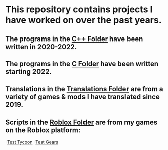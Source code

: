 # This repository contains projects I have worked on over the past years.

## The programs in the [C++ Folder](https://github.com/ErnestasKaralius/C-Programs/tree/main/C%2B%2B) have been written in 2020-2022.

## The programs in the [C Folder](https://github.com/ErnestasKaralius/C-Programs/tree/main/C) have been written starting 2022.

## Translations in the [Translations Folder](https://github.com/ErnestasKaralius/Projects/tree/main/Translations) are from a variety of games & mods I have translated since 2019.

## Scripts in the [Roblox Folder]() are from my games on the Roblox platform:
-[Test Tycoon](https://www.roblox.com/games/8718844267/Test-Tycoon)
-[Test Gears](https://www.roblox.com/games/10438395581/Test-Gears)
